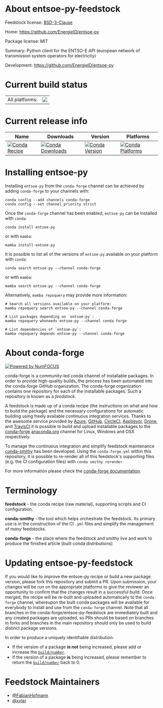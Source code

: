 About entsoe-py-feedstock
=========================

Feedstock license: [BSD-3-Clause](https://github.com/conda-forge/entsoe-py-feedstock/blob/main/LICENSE.txt)

Home: https://github.com/EnergieID/entsoe-py

Package license: MIT

Summary: Python client for the ENTSO-E API (european network of transmission system operators for electricity)

Development: https://github.com/EnergieID/entsoe-py

Current build status
====================


<table><tr><td>All platforms:</td>
    <td>
      <a href="https://dev.azure.com/conda-forge/feedstock-builds/_build/latest?definitionId=7273&branchName=main">
        <img src="https://dev.azure.com/conda-forge/feedstock-builds/_apis/build/status/entsoe-py-feedstock?branchName=main">
      </a>
    </td>
  </tr>
</table>

Current release info
====================

| Name | Downloads | Version | Platforms |
| --- | --- | --- | --- |
| [![Conda Recipe](https://img.shields.io/badge/recipe-entsoe--py-green.svg)](https://anaconda.org/conda-forge/entsoe-py) | [![Conda Downloads](https://img.shields.io/conda/dn/conda-forge/entsoe-py.svg)](https://anaconda.org/conda-forge/entsoe-py) | [![Conda Version](https://img.shields.io/conda/vn/conda-forge/entsoe-py.svg)](https://anaconda.org/conda-forge/entsoe-py) | [![Conda Platforms](https://img.shields.io/conda/pn/conda-forge/entsoe-py.svg)](https://anaconda.org/conda-forge/entsoe-py) |

Installing entsoe-py
====================

Installing `entsoe-py` from the `conda-forge` channel can be achieved by adding `conda-forge` to your channels with:

```
conda config --add channels conda-forge
conda config --set channel_priority strict
```

Once the `conda-forge` channel has been enabled, `entsoe-py` can be installed with `conda`:

```
conda install entsoe-py
```

or with `mamba`:

```
mamba install entsoe-py
```

It is possible to list all of the versions of `entsoe-py` available on your platform with `conda`:

```
conda search entsoe-py --channel conda-forge
```

or with `mamba`:

```
mamba search entsoe-py --channel conda-forge
```

Alternatively, `mamba repoquery` may provide more information:

```
# Search all versions available on your platform:
mamba repoquery search entsoe-py --channel conda-forge

# List packages depending on `entsoe-py`:
mamba repoquery whoneeds entsoe-py --channel conda-forge

# List dependencies of `entsoe-py`:
mamba repoquery depends entsoe-py --channel conda-forge
```


About conda-forge
=================

[![Powered by
NumFOCUS](https://img.shields.io/badge/powered%20by-NumFOCUS-orange.svg?style=flat&colorA=E1523D&colorB=007D8A)](https://numfocus.org)

conda-forge is a community-led conda channel of installable packages.
In order to provide high-quality builds, the process has been automated into the
conda-forge GitHub organization. The conda-forge organization contains one repository
for each of the installable packages. Such a repository is known as a *feedstock*.

A feedstock is made up of a conda recipe (the instructions on what and how to build
the package) and the necessary configurations for automatic building using freely
available continuous integration services. Thanks to the awesome service provided by
[Azure](https://azure.microsoft.com/en-us/services/devops/), [GitHub](https://github.com/),
[CircleCI](https://circleci.com/), [AppVeyor](https://www.appveyor.com/),
[Drone](https://cloud.drone.io/welcome), and [TravisCI](https://travis-ci.com/)
it is possible to build and upload installable packages to the
[conda-forge](https://anaconda.org/conda-forge) [anaconda.org](https://anaconda.org/)
channel for Linux, Windows and OSX respectively.

To manage the continuous integration and simplify feedstock maintenance
[conda-smithy](https://github.com/conda-forge/conda-smithy) has been developed.
Using the ``conda-forge.yml`` within this repository, it is possible to re-render all of
this feedstock's supporting files (e.g. the CI configuration files) with ``conda smithy rerender``.

For more information please check the [conda-forge documentation](https://conda-forge.org/docs/).

Terminology
===========

**feedstock** - the conda recipe (raw material), supporting scripts and CI configuration.

**conda-smithy** - the tool which helps orchestrate the feedstock.
                   Its primary use is in the construction of the CI ``.yml`` files
                   and simplify the management of *many* feedstocks.

**conda-forge** - the place where the feedstock and smithy live and work to
                  produce the finished article (built conda distributions)


Updating entsoe-py-feedstock
============================

If you would like to improve the entsoe-py recipe or build a new
package version, please fork this repository and submit a PR. Upon submission,
your changes will be run on the appropriate platforms to give the reviewer an
opportunity to confirm that the changes result in a successful build. Once
merged, the recipe will be re-built and uploaded automatically to the
`conda-forge` channel, whereupon the built conda packages will be available for
everybody to install and use from the `conda-forge` channel.
Note that all branches in the conda-forge/entsoe-py-feedstock are
immediately built and any created packages are uploaded, so PRs should be based
on branches in forks and branches in the main repository should only be used to
build distinct package versions.

In order to produce a uniquely identifiable distribution:
 * If the version of a package **is not** being increased, please add or increase
   the [``build/number``](https://docs.conda.io/projects/conda-build/en/latest/resources/define-metadata.html#build-number-and-string).
 * If the version of a package **is** being increased, please remember to return
   the [``build/number``](https://docs.conda.io/projects/conda-build/en/latest/resources/define-metadata.html#build-number-and-string)
   back to 0.

Feedstock Maintainers
=====================

* [@FabianHofmann](https://github.com/FabianHofmann/)
* [@xylar](https://github.com/xylar/)

